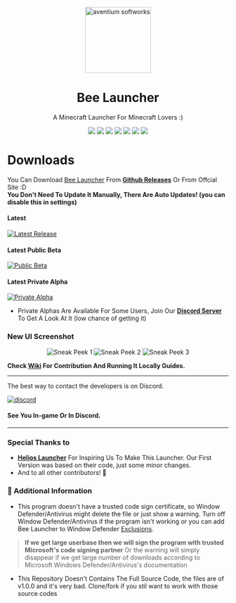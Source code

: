 <p align="center"><img src="./assets/logo.png" width="150px" height="150px" alt="aventium softworks"></p>

<h1 align="center">Bee Launcher</h1>
<p align="center">A Minecraft Launcher For Minecraft Lovers :)</p>

<div align="center">
<a href="https://hits.seeyoufarm.com"><img src="https://hits.seeyoufarm.com/api/count/incr/badge.svg?url=https%3A%2F%2Fgithub.com%2FNishant1500%2Fbee-launcher&count_bg=%2379C83D&title_bg=%23555555&icon=&icon_color=%23E7E7E7&title=Visitors&edge_flat=false"/></a>
<a href="https://discord.gg/S7CBwNzUMu" rel="Discord Server"><img src="https://img.shields.io/badge/Discord-Join%20Now-brightgreen?style=for-the-badge&logo=discord"/></a>
<img src="https://img.shields.io/badge/Version%20In%20Development-3.0.0-orange?style=for-the-badge"/>
<img src="https://img.shields.io/github/issues/Nishant1500/bee-launcher?color=blue&style=for-the-badge"/>
<img src="https://img.shields.io/badge/License-All%20Rights%20Reserved-brightgreen?style=for-the-badge"/>
<img src="https://img.shields.io/badge/Node%20Version-15.12.0-green?style=for-the-badge&logo=Node.js"/>
<img src="https://img.shields.io/badge/Copyright-2021-blue?style=for-the-badge&logo=C"/>
</div>

# Downloads
You Can Download [Bee Launcher](https://bee-launcher.ga/) From [**Github Releases**](https://github.com/Nishant1500/bee-launcher/releases) Or From Offcial Site :D
<br>**You Don't Need To Update It Manually, There Are Auto Updates! (you can disable this in settings)**

#### Latest
[![Latest Release](https://img.shields.io/badge/release-None-blue?style=for-the-badge)](https://github.com/Nishant1500/bee-launcher/latest)

#### Latest Public Beta
[![Public Beta](https://img.shields.io/badge/release-None-orange?style=for-the-badge)](https://github.com/Nishant1500/bee-launcher/releases/tag/v2.5.0+)


#### Latest Private Alpha
[![Private Alpha](https://img.shields.io/badge/release-v3.0.0-blueviolet?style=for-the-badge)](https://discord.gg/xckZRGyDrM)
- Private Alphas Are Available For Some Users, Join Our [**Discord Server**](https://discord.gg/xckZRGyDrM) To Get A Look At It (low chance of getting it)

### New UI Screenshot
<p align="center">
<img alt="Sneak Peek 1" src="https://media.discordapp.net/attachments/928562867375050816/937597758062362644/image.png"/>
<img alt="Sneak Peek 2" src="https://media.discordapp.net/attachments/928562867375050816/937597758360137748/image_1.png"/>
<img alt="Sneak Peek 3" src="https://media.discordapp.net/attachments/928562867375050816/937597758615982090/image_2.png"/>
</p>

**Check [Wiki](https://github.com/Nishant1500/bee-launcher/wiki) For Contribution And Running It Locally Guides.**

---


The best way to contact the developers is on Discord.

[![discord](https://discordapp.com/api/guilds/787578856122351626/embed.png?style=banner3)](https://discord.gg/xhttps://discord.gg/xckZRGyDrM)

#### See You In-game Or In Discord.

---


[nodejs]: https://nodejs.org/en/ 'Node.js'
[vscode]: https://code.visualstudio.com/ 'Visual Studio Code'
[mainprocess]: https://electronjs.org/docs/tutorial/application-architecture#main-and-renderer-processes 'Main Process'
[rendererprocess]: https://electronjs.org/docs/tutorial/application-architecture#main-and-renderer-processes 'Renderer Process'
[chromedebugger]: https://marketplace.visualstudio.com/items?itemName=msjsdiag.debugger-for-chrome 'Debugger for Chrome'
[discord]: https://discord.gg/xckZRGyDrM 'Discord'

### Special Thanks to
- **[Helios Launcher](https://www.google.com/url?sa=t&source=web&rct=j&url=https://github.com/dscalzi/HeliosLauncher/)** For Inspiring Us To Make This Launcher. Our First Version was based on their code, just some minor changes.
- And to all other contributors! 💖

### 📌 Additional Information
- This program doesn't have a trusted code sign certificate, so Window Defender/Antivirus might delete the file or just show a warning. Turn off Window Defender/Antivirus if the program isn't working or you can add Bee Launcher to Window Defender [Exclusions](https://docs.microsoft.com/en-us/microsoft-365/security/defender-endpoint/configure-exclusions-microsoft-defender-antivirus?view=o365-worldwide).

> **If we get large userbase then we will sign the program with trusted Microsoft's code signing partner**
> Or the warning will simply disappear if we get large number of downloads according to Microsoft Windows Defender/Antivirus's documentation

- This Repository Doesn't Contains The Full Source Code, the files are of v1.0.0 and it's very bad. Clone/fork if you stil want to work with those source codes
